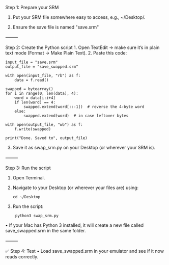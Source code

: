 Step 1: Prepare your SRM
1.	Put your SRM file somewhere easy to access, e.g., ~/Desktop/.
	
2.	Ensure the save file is named "save.srm"

⸻

Step 2: Create the Python script
	1.	Open TextEdit → make sure it’s in plain text mode (Format → Make Plain Text).
	2.	Paste this code:

  
	input_file = "save.srm"
	output_file = "save_swapped.srm"
	
	with open(input_file, "rb") as f:
	    data = f.read()
	
	swapped = bytearray()
	for i in range(0, len(data), 4):
	    word = data[i:i+4]
	    if len(word) == 4:
	        swapped.extend(word[::-1])  # reverse the 4-byte word
	    else:
	        swapped.extend(word)  # in case leftover bytes
	
	with open(output_file, "wb") as f:
	    f.write(swapped)
	
	print("Done. Saved to", output_file)

3.	Save it as swap_srm.py on your Desktop (or wherever your SRM is).

⸻

Step 3: Run the script
1.	Open Terminal.
2.	Navigate to your Desktop (or wherever your files are) using:

		cd ~/Desktop

3. Run the script:

		python3 swap_srm.py

•	If your Mac has Python 3 installed, it will create a new file called save_swapped.srm in the same folder.

⸻

✅ Step 4: Test
	•	Load save_swapped.srm in your emulator and see if it now reads correctly.
